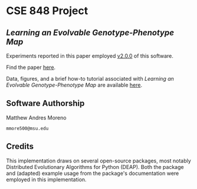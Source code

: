 # CSE 848 Project

## *Learning an Evolvable Genotype-Phenotype Map*

Experiments reported in this paper employed    [v2.0.0](https://github.com/mmore500/cse-848-project/tree/v2.0.0) of this software.

Find the paper [here](https://mmore500.github.io/research/).

Data, figures, and a brief how-to tutorial associated with *Learning an Evolvable Genotype-Phenotype Map* are available [here](https://osf.io/n92c7/).

## Software Authorship

Matthew Andres Moreno

`mmore500@msu.edu`

## Credits

This implementation draws on several open-source packages, most notably Distributed Evolutionary Algorithms for Python (DEAP).
Both the package and (adapted) example usage from the package's documentation were employed in this implementation.
